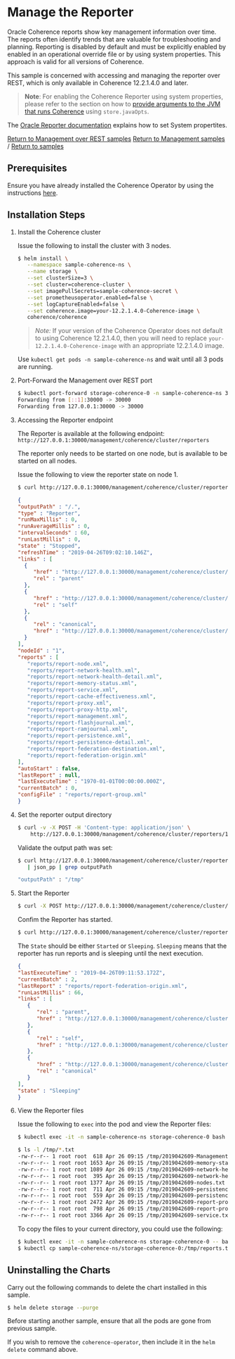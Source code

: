 # Manage the Reporter

Oracle Coherence reports show key management information over time. 
The reports often identify trends that are valuable for troubleshooting and planning. 
Reporting is disabled by default and must be explicitly enabled by enabled in an operational override 
file or by using system properties.  This approach is valid for all versions of Coherence.

This sample is concerned with accessing and managing the reporter over REST, which is only available
in Coherence 12.2.1.4.0 and later. 

> **Note**: For enabling the Coherence Reporter using system properties, please refer to the section on how to
> [provide arguments to the JVM that runs Coherence](../../jvmarguments/) using `store.javaOpts`.

The [Oracle Reporter documentation](
https://docs.oracle.com/middleware/1221/coherence/manage/reporter.htm#COHMG4885) explains how to set System propertites.

[Return to Management over REST samples](../)  [Return to Management samples](../../) / [Return to samples](../../../README.md#list-of-samples)

## Prerequisites

Ensure you have already installed the Coherence Operator by using the instructions [here](../../README.md#install-the-coherence-operator).

## Installation Steps

1. Install the Coherence cluster

   Issue the following to install the cluster with 3 nodes.

   ```bash
   $ helm install \
      --namespace sample-coherence-ns \
      --name storage \
      --set clusterSize=3 \
      --set cluster=coherence-cluster \
      --set imagePullSecrets=sample-coherence-secret \
      --set prometheusoperator.enabled=false \
      --set logCaptureEnabled=false \
      --set coherence.image=your-12.2.1.4.0-Coherence-image \
      coherence/coherence
   ```
   
   > *Note:* If your version of the Coherence Operator does not default to using Coherence
   > 12.2.1.4.0, then you will need to replace `your-12.2.1.4.0-Coherence-image` with an
   > appropriate 12.2.1.4.0 image.
   
   Use `kubectl get pods -n sample-coherence-ns` and wait until all 3 pods are running.
   
1. Port-Forward the Management over REST port

   ```bash
   $ kubectl port-forward storage-coherence-0 -n sample-coherence-ns 30000:30000
   Forwarding from [::1]:30000 -> 30000
   Forwarding from 127.0.0.1:30000 -> 30000
   ```   
   
1. Accessing the Reporter endpoint

   The Reporter is available at the following endpoint: `http://127.0.0.1:30000/management/coherence/cluster/reporters`
    
   The reporter only needs to be started on one node, but is available to be started on all nodes.
    
   Issue the following to view the reporter state on node 1.
    
    ```bash
    $ curl http://127.0.0.1:30000/management/coherence/cluster/reporters/1 2> /dev/null| json_pp
    ```   
    
    ```json
    {
    "outputPath" : "/.",
    "type" : "Reporter",
    "runMaxMillis" : 0,
    "runAverageMillis" : 0,
    "intervalSeconds" : 60,
    "runLastMillis" : 0,
    "state" : "Stopped",
    "refreshTime" : "2019-04-26T09:02:10.146Z",
    "links" : [
      {
         "href" : "http://127.0.0.1:30000/management/coherence/cluster/reporters",
         "rel" : "parent"
      },
      {
         "href" : "http://127.0.0.1:30000/management/coherence/cluster/reporters/1",
         "rel" : "self"
      },
      {
         "rel" : "canonical",
         "href" : "http://127.0.0.1:30000/management/coherence/cluster/reporters/1"
      }
    ],
    "nodeId" : "1",
    "reports" : [
       "reports/report-node.xml",
       "reports/report-network-health.xml",
       "reports/report-network-health-detail.xml",
       "reports/report-memory-status.xml",
       "reports/report-service.xml",
       "reports/report-cache-effectiveness.xml",
       "reports/report-proxy.xml",
       "reports/report-proxy-http.xml",
       "reports/report-management.xml",
       "reports/report-flashjournal.xml",
       "reports/report-ramjournal.xml",
       "reports/report-persistence.xml",
       "reports/report-persistence-detail.xml",
       "reports/report-federation-destination.xml",
       "reports/report-federation-origin.xml"
    ],
    "autoStart" : false,
    "lastReport" : null,
    "lastExecuteTime" : "1970-01-01T00:00:00.000Z",
    "currentBatch" : 0,
    "configFile" : "reports/report-group.xml"
    }
    ```
    
1.  Set the reporter output directory

    ```bash
    $ curl -v -X POST -H 'Content-type: application/json' \
        http://127.0.0.1:30000/management/coherence/cluster/reporters/1 -d '{"outputPath": "/tmp/"}'
    ```   
    
    Validate the output path was set:
    
    ```bash
    $ curl http://127.0.0.1:30000/management/coherence/cluster/reporters/1?fields=outputPath \
       | json_pp | grep outputPath

    "outputPath" : "/tmp"
    ```
    
1. Start the Reporter

   ```bash
   $ curl -X POST http://127.0.0.1:30000/management/coherence/cluster/reporters/1/start
   ```   
   
   Confim the Reporter has started.
   
   ```bash
   $ curl http://127.0.0.1:30000/management/coherence/cluster/reporters/1?fields=currentBatch,lastReport,lastExecuteTime,state,runLastMillis |json_pp
   ```
   
   The `State` should be either `Started` or `Sleeping`. `Sleeping` means that the reporter has run reports 
   and is sleeping until the next execution.
   
   ```json
   {
   "lastExecuteTime" : "2019-04-26T09:11:53.172Z",
   "currentBatch" : 2,
   "lastReport" : "reports/report-federation-origin.xml",
   "runLastMillis" : 66,
   "links" : [
      {
         "rel" : "parent",
         "href" : "http://127.0.0.1:30000/management/coherence/cluster/reporters"
      },
      {
         "rel" : "self",
         "href" : "http://127.0.0.1:30000/management/coherence/cluster/reporters/1"
      },
      {
         "href" : "http://127.0.0.1:30000/management/coherence/cluster/reporters/1",
         "rel" : "canonical"
      }
   ],
   "state" : "Sleeping"
   }
   ```
   
1. View the Reporter files

   Issue the following to `exec` into the pod and view the Reporter files: 
   
   ```bash
   $ kubectl exec -it -n sample-coherence-ns storage-coherence-0 bash

   $ ls -l /tmp/*.txt
   -rw-r--r-- 1 root root  618 Apr 26 09:15 /tmp/2019042609-Management.txt
   -rw-r--r-- 1 root root 1653 Apr 26 09:15 /tmp/2019042609-memory-status.txt
   -rw-r--r-- 1 root root 1089 Apr 26 09:15 /tmp/2019042609-network-health-detail.txt
   -rw-r--r-- 1 root root  395 Apr 26 09:15 /tmp/2019042609-network-health.txt
   -rw-r--r-- 1 root root 1377 Apr 26 09:15 /tmp/2019042609-nodes.txt
   -rw-r--r-- 1 root root  711 Apr 26 09:15 /tmp/2019042609-persistence-detail.txt
   -rw-r--r-- 1 root root  559 Apr 26 09:15 /tmp/2019042609-persistence.txt
   -rw-r--r-- 1 root root 2472 Apr 26 09:15 /tmp/2019042609-report-proxy-http.txt
   -rw-r--r-- 1 root root  798 Apr 26 09:15 /tmp/2019042609-report-proxy.txt
   -rw-r--r-- 1 root root 3366 Apr 26 09:15 /tmp/2019042609-service.txt
   ```  

   To copy the files to your current directory, you could use the following:
   
   ```bash
   $ kubectl exec -it -n sample-coherence-ns storage-coherence-0 -- bash -c 'cd /tmp && tar cf /tmp/reports.tar  *.txt' 
   $ kubectl cp sample-coherence-ns/storage-coherence-0:/tmp/reports.tar reports.tar
   ```
   
## Uninstalling the Charts

Carry out the following commands to delete the chart installed in this sample.

```bash
$ helm delete storage --purge
```

Before starting another sample, ensure that all the pods are gone from previous sample.

If you wish to remove the `coherence-operator`, then include it in the `helm delete` command above.
